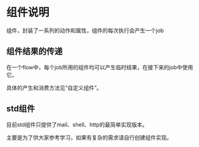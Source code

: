 <!--
 Copyright (c) 2019, Xiaomi, Inc.  All rights reserved.
 This source code is licensed under the Apache License Version 2.0, which
 can be found in the LICENSE file in the root directory of this source tree.
-->

# 组件说明

组件，封装了一系列的动作和属性，组件的每次执行会产生一个job

## 组件结果的传递

在一个flow中，每个job所用的组件均可以产生临时结果，在接下来的job中使用它。

具体的产生和消费方法见“自定义组件”。

## std组件

目前std组件只提供了mail、shell、http的最简单实现版本。

主要是为了供大家参考学习，如果有复杂的需求请自行创建组件实现。
